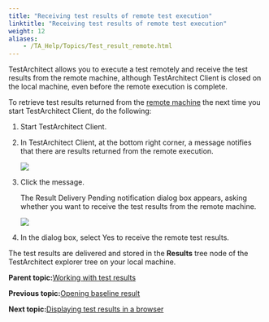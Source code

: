 ```yaml
--- 
title: "Receiving test results of remote test execution"
linktitle: "Receiving test results of remote test execution"
weight: 12
aliases: 
    - /TA_Help/Topics/Test_result_remote.html
---
```


TestArchitect allows you to execute a test remotely and receive the test results from the remote machine, although TestArchitect Client is closed on the local machine, even before the remote execution is complete.

To retrieve test results returned from the [remote machine](/TA_Help/Topics/Test_exec_remote_asynchronous.html) the next time you start TestArchitect Client, do the following:

1.  Start TestArchitect Client.

2.  In TestArchitect Client, at the bottom right corner, a message notifies that there are results returned from the remote execution.

    ![](/images//Images/pending_results.png)

3.  Click the message.

    The Result Delivery Pending notification dialog box appears, asking whether you want to receive the test results from the remote machine.

    ![](/images//Images/ug_test_result_1.png)

4.  In the dialog box, select Yes to receive the remote test results.


The test results are delivered and stored in the **Results** tree node of the TestArchitect explorer tree on your local machine.

**Parent topic:**[Working with test results](/TA_Help/Topics/Test_result.html)

**Previous topic:**[Opening baseline result](/TA_Help/Topics/Test_result_open_baseline_result.html)

**Next topic:**[Displaying test results in a browser](/TA_Help/Topics/ug_test_results_open_in_browser.html)

